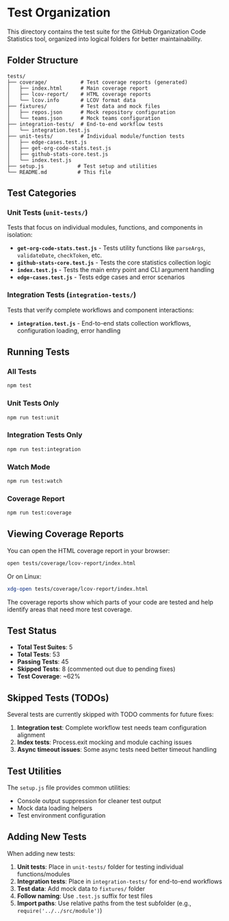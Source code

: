 # Test Organization

This directory contains the test suite for the GitHub Organization Code Statistics tool, organized into logical folders for better maintainability.

## Folder Structure

```
tests/
├── coverage/           # Test coverage reports (generated)
│   ├── index.html      # Main coverage report
│   ├── lcov-report/    # HTML coverage reports
│   └── lcov.info       # LCOV format data
├── fixtures/           # Test data and mock files
│   ├── repos.json      # Mock repository configuration
│   └── teams.json      # Mock teams configuration
├── integration-tests/  # End-to-end workflow tests
│   └── integration.test.js
├── unit-tests/         # Individual module/function tests
│   ├── edge-cases.test.js
│   ├── get-org-code-stats.test.js
│   ├── github-stats-core.test.js
│   └── index.test.js
├── setup.js           # Test setup and utilities
└── README.md          # This file
```

## Test Categories

### Unit Tests (`unit-tests/`)
Tests that focus on individual modules, functions, and components in isolation:

- **`get-org-code-stats.test.js`** - Tests utility functions like `parseArgs`, `validateDate`, `checkToken`, etc.
- **`github-stats-core.test.js`** - Tests the core statistics collection logic
- **`index.test.js`** - Tests the main entry point and CLI argument handling
- **`edge-cases.test.js`** - Tests edge cases and error scenarios

### Integration Tests (`integration-tests/`)
Tests that verify complete workflows and component interactions:

- **`integration.test.js`** - End-to-end stats collection workflows, configuration loading, error handling

## Running Tests

### All Tests
```bash
npm test
```

### Unit Tests Only
```bash
npm run test:unit
```

### Integration Tests Only
```bash
npm run test:integration
```

### Watch Mode
```bash
npm run test:watch
```

### Coverage Report
```bash
npm run test:coverage
```

## Viewing Coverage Reports

You can open the HTML coverage report in your browser:

```bash
open tests/coverage/lcov-report/index.html
```

Or on Linux:
```bash
xdg-open tests/coverage/lcov-report/index.html
```

The coverage reports show which parts of your code are tested and help identify areas that need more test coverage.

## Test Status

- **Total Test Suites**: 5
- **Total Tests**: 53
- **Passing Tests**: 45
- **Skipped Tests**: 8 (commented out due to pending fixes)
- **Test Coverage**: ~62%

## Skipped Tests (TODOs)

Several tests are currently skipped with TODO comments for future fixes:

1. **Integration test**: Complete workflow test needs team configuration alignment
2. **Index tests**: Process.exit mocking and module caching issues
3. **Async timeout issues**: Some async tests need better timeout handling

## Test Utilities

The `setup.js` file provides common utilities:
- Console output suppression for cleaner test output
- Mock data loading helpers
- Test environment configuration

## Adding New Tests

When adding new tests:

1. **Unit tests**: Place in `unit-tests/` folder for testing individual functions/modules
2. **Integration tests**: Place in `integration-tests/` for end-to-end workflows
3. **Test data**: Add mock data to `fixtures/` folder
4. **Follow naming**: Use `.test.js` suffix for test files
5. **Import paths**: Use relative paths from the test subfolder (e.g., `require('../../src/module')`)
